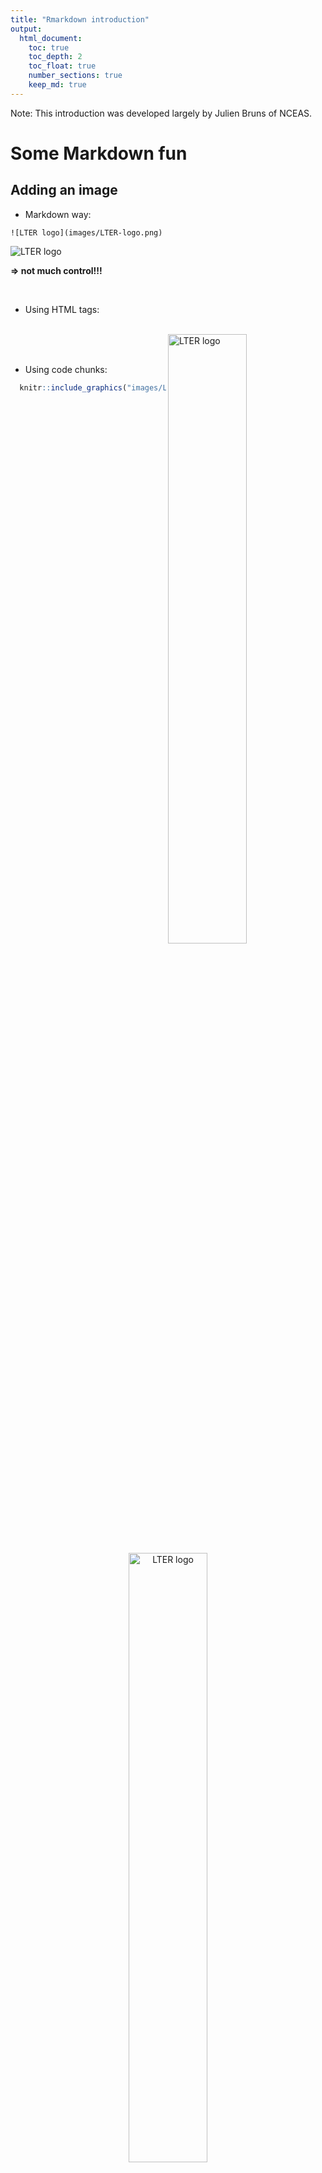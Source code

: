 ```yaml
---
title: "Rmarkdown introduction"
output:
  html_document:
    toc: true
    toc_depth: 2
    toc_float: true
    number_sections: true
    keep_md: true
---
```


Note: This introduction was developed largely by Julien Bruns of NCEAS.



# Some Markdown fun

## Adding an image

- Markdown way: 

```
![LTER logo](images/LTER-logo.png)
```
![LTER logo](https://lternet.edu/wp-content/uploads/2018/02/LTER-network-horizontal.png)

**=> not much control!!!**

<br>

- Using HTML tags: 

<br>

<img src="images/LTER-logo.png" width="50%" align="right" alt="LTER logo" />

<br>
<br>

- Using code chunks: 


```r
  knitr::include_graphics("images/LTER-logo.png")
```


<div class="figure" style="text-align: center">
<img src="./images/LTER-logo.png" alt="LTER logo" width="50%" />
<p class="caption">LTER logo</p>
</div>

## Adding an URL

Pure markdown: <http://www.lternet.edu>

This will also work: http://www.lternet.edu

Adding link to a word: [LTER](http://www.lternet.edu)

Opening the link in a new window (R Markdown): [LTER](http://www.lternet.edu){target="_blank"}



---

<img src="images/challenge.png" align="left" alt="Question" /> 

### Exercise

<br>

**Task 1**

- Insert the `rmarkdown` hex sticker (http://hexb.in/hexagons/rmarkdown.png) centered in this document and add a legend 
- Add some text describing `R markdown` and list 2-3 things you think you will like about it
- Add a URL to our class Book (R for Data Science)
- **Bonus**: How would you make sure the hex sitcker has a height of 2"? 

**Task 2**

- Go on the giphy website: https://giphy.com/ 
- Choose a GiF you like
- Add it to your document in a way that you can see it animated


_DONE?! High-Five the cat then!_

<div class="figure" style="text-align: center">
<img src="https://media.giphy.com/media/10ZEx0FoCU2XVm/giphy.gif" alt="Checked!!" width="50%" />
<p class="caption">Checked!!</p>
</div>


---

# Code Chunk

## Insert a code chunk

- From GUI
- Using keyboard code chunk: `Ctrl` + `Alt` + `I` (`Cmd` + `Option` + `I` on macOS).


```r
library(tidyverse)
```

```
## ── Attaching packages ────────────────────────────────────────────── tidyverse 1.2.1 ──
```

```
## ✔ ggplot2 3.0.0     ✔ purrr   0.2.5
## ✔ tibble  1.4.2     ✔ dplyr   0.7.6
## ✔ tidyr   0.8.1     ✔ stringr 1.3.1
## ✔ readr   1.1.1     ✔ forcats 0.3.0
```

```
## ── Conflicts ───────────────────────────────────────────────── tidyverse_conflicts() ──
## ✖ dplyr::filter() masks stats::filter()
## ✖ dplyr::lag()    masks stats::lag()
```

```r
iris_avg <- iris %>%
  group_by(Species) %>%
  summarise_all(funs(median = median))

iris_avg
```

```
## # A tibble: 3 x 5
##   Species Sepal.Length_me… Sepal.Width_med… Petal.Length_me…
##   <fct>              <dbl>            <dbl>            <dbl>
## 1 setosa               5                3.4             1.5 
## 2 versic…              5.9              2.8             4.35
## 3 virgin…              6.5              3               5.55
## # ... with 1 more variable: Petal.Width_median <dbl>
```


---

<img src="images/challenge.png" align="left" alt="Question" /> 

### Exercise

<br>

**Task**

For our writeups, we will not want the `Tidyverse` message in our final document. What should you try to change to the above code chunk to  do so?

---

## Some basic plotting


```r
ggplot(iris_avg, aes(x=Species, y =Sepal.Length_median)) + geom_bar(stat = "identity")
```

![](rmarkdown-intro_files/figure-html/iris median plot-1.png)<!-- -->

---

<img src="images/challenge.png" align="left" alt="Question" /> 

### Exercise

<br>

- How could you hide the code and just show the plot?
- Add a legend to your plot
- Make the figure 8" wide

---



# Tables


## Markdown

|   x |   y |   z |
|-----|-----|-----|
|   1 |   2 |   3 |
|   4 |   5 |   6 |

**=> Tedious!!**


## You can render tables of data frames in R Markdown


```r
knitr::kable(iris_avg, caption = "Iris Median data")
```



Table: Iris Median data

Species       Sepal.Length_median   Sepal.Width_median   Petal.Length_median   Petal.Width_median
-----------  --------------------  -------------------  --------------------  -------------------
setosa                        5.0                  3.4                  1.50                  0.2
versicolor                    5.9                  2.8                  4.35                  1.3
virginica                     6.5                  3.0                  5.55                  2.0

But not that convenient if the table is large:


```r
knitr::kable(iris, caption = "Iris data")
```



Table: Iris data

 Sepal.Length   Sepal.Width   Petal.Length   Petal.Width  Species    
-------------  ------------  -------------  ------------  -----------
          5.1           3.5            1.4           0.2  setosa     
          4.9           3.0            1.4           0.2  setosa     
          4.7           3.2            1.3           0.2  setosa     
          4.6           3.1            1.5           0.2  setosa     
          5.0           3.6            1.4           0.2  setosa     
          5.4           3.9            1.7           0.4  setosa     
          4.6           3.4            1.4           0.3  setosa     
          5.0           3.4            1.5           0.2  setosa     
          4.4           2.9            1.4           0.2  setosa     
          4.9           3.1            1.5           0.1  setosa     
          5.4           3.7            1.5           0.2  setosa     
          4.8           3.4            1.6           0.2  setosa     
          4.8           3.0            1.4           0.1  setosa     
          4.3           3.0            1.1           0.1  setosa     
          5.8           4.0            1.2           0.2  setosa     
          5.7           4.4            1.5           0.4  setosa     
          5.4           3.9            1.3           0.4  setosa     
          5.1           3.5            1.4           0.3  setosa     
          5.7           3.8            1.7           0.3  setosa     
          5.1           3.8            1.5           0.3  setosa     
          5.4           3.4            1.7           0.2  setosa     
          5.1           3.7            1.5           0.4  setosa     
          4.6           3.6            1.0           0.2  setosa     
          5.1           3.3            1.7           0.5  setosa     
          4.8           3.4            1.9           0.2  setosa     
          5.0           3.0            1.6           0.2  setosa     
          5.0           3.4            1.6           0.4  setosa     
          5.2           3.5            1.5           0.2  setosa     
          5.2           3.4            1.4           0.2  setosa     
          4.7           3.2            1.6           0.2  setosa     
          4.8           3.1            1.6           0.2  setosa     
          5.4           3.4            1.5           0.4  setosa     
          5.2           4.1            1.5           0.1  setosa     
          5.5           4.2            1.4           0.2  setosa     
          4.9           3.1            1.5           0.2  setosa     
          5.0           3.2            1.2           0.2  setosa     
          5.5           3.5            1.3           0.2  setosa     
          4.9           3.6            1.4           0.1  setosa     
          4.4           3.0            1.3           0.2  setosa     
          5.1           3.4            1.5           0.2  setosa     
          5.0           3.5            1.3           0.3  setosa     
          4.5           2.3            1.3           0.3  setosa     
          4.4           3.2            1.3           0.2  setosa     
          5.0           3.5            1.6           0.6  setosa     
          5.1           3.8            1.9           0.4  setosa     
          4.8           3.0            1.4           0.3  setosa     
          5.1           3.8            1.6           0.2  setosa     
          4.6           3.2            1.4           0.2  setosa     
          5.3           3.7            1.5           0.2  setosa     
          5.0           3.3            1.4           0.2  setosa     
          7.0           3.2            4.7           1.4  versicolor 
          6.4           3.2            4.5           1.5  versicolor 
          6.9           3.1            4.9           1.5  versicolor 
          5.5           2.3            4.0           1.3  versicolor 
          6.5           2.8            4.6           1.5  versicolor 
          5.7           2.8            4.5           1.3  versicolor 
          6.3           3.3            4.7           1.6  versicolor 
          4.9           2.4            3.3           1.0  versicolor 
          6.6           2.9            4.6           1.3  versicolor 
          5.2           2.7            3.9           1.4  versicolor 
          5.0           2.0            3.5           1.0  versicolor 
          5.9           3.0            4.2           1.5  versicolor 
          6.0           2.2            4.0           1.0  versicolor 
          6.1           2.9            4.7           1.4  versicolor 
          5.6           2.9            3.6           1.3  versicolor 
          6.7           3.1            4.4           1.4  versicolor 
          5.6           3.0            4.5           1.5  versicolor 
          5.8           2.7            4.1           1.0  versicolor 
          6.2           2.2            4.5           1.5  versicolor 
          5.6           2.5            3.9           1.1  versicolor 
          5.9           3.2            4.8           1.8  versicolor 
          6.1           2.8            4.0           1.3  versicolor 
          6.3           2.5            4.9           1.5  versicolor 
          6.1           2.8            4.7           1.2  versicolor 
          6.4           2.9            4.3           1.3  versicolor 
          6.6           3.0            4.4           1.4  versicolor 
          6.8           2.8            4.8           1.4  versicolor 
          6.7           3.0            5.0           1.7  versicolor 
          6.0           2.9            4.5           1.5  versicolor 
          5.7           2.6            3.5           1.0  versicolor 
          5.5           2.4            3.8           1.1  versicolor 
          5.5           2.4            3.7           1.0  versicolor 
          5.8           2.7            3.9           1.2  versicolor 
          6.0           2.7            5.1           1.6  versicolor 
          5.4           3.0            4.5           1.5  versicolor 
          6.0           3.4            4.5           1.6  versicolor 
          6.7           3.1            4.7           1.5  versicolor 
          6.3           2.3            4.4           1.3  versicolor 
          5.6           3.0            4.1           1.3  versicolor 
          5.5           2.5            4.0           1.3  versicolor 
          5.5           2.6            4.4           1.2  versicolor 
          6.1           3.0            4.6           1.4  versicolor 
          5.8           2.6            4.0           1.2  versicolor 
          5.0           2.3            3.3           1.0  versicolor 
          5.6           2.7            4.2           1.3  versicolor 
          5.7           3.0            4.2           1.2  versicolor 
          5.7           2.9            4.2           1.3  versicolor 
          6.2           2.9            4.3           1.3  versicolor 
          5.1           2.5            3.0           1.1  versicolor 
          5.7           2.8            4.1           1.3  versicolor 
          6.3           3.3            6.0           2.5  virginica  
          5.8           2.7            5.1           1.9  virginica  
          7.1           3.0            5.9           2.1  virginica  
          6.3           2.9            5.6           1.8  virginica  
          6.5           3.0            5.8           2.2  virginica  
          7.6           3.0            6.6           2.1  virginica  
          4.9           2.5            4.5           1.7  virginica  
          7.3           2.9            6.3           1.8  virginica  
          6.7           2.5            5.8           1.8  virginica  
          7.2           3.6            6.1           2.5  virginica  
          6.5           3.2            5.1           2.0  virginica  
          6.4           2.7            5.3           1.9  virginica  
          6.8           3.0            5.5           2.1  virginica  
          5.7           2.5            5.0           2.0  virginica  
          5.8           2.8            5.1           2.4  virginica  
          6.4           3.2            5.3           2.3  virginica  
          6.5           3.0            5.5           1.8  virginica  
          7.7           3.8            6.7           2.2  virginica  
          7.7           2.6            6.9           2.3  virginica  
          6.0           2.2            5.0           1.5  virginica  
          6.9           3.2            5.7           2.3  virginica  
          5.6           2.8            4.9           2.0  virginica  
          7.7           2.8            6.7           2.0  virginica  
          6.3           2.7            4.9           1.8  virginica  
          6.7           3.3            5.7           2.1  virginica  
          7.2           3.2            6.0           1.8  virginica  
          6.2           2.8            4.8           1.8  virginica  
          6.1           3.0            4.9           1.8  virginica  
          6.4           2.8            5.6           2.1  virginica  
          7.2           3.0            5.8           1.6  virginica  
          7.4           2.8            6.1           1.9  virginica  
          7.9           3.8            6.4           2.0  virginica  
          6.4           2.8            5.6           2.2  virginica  
          6.3           2.8            5.1           1.5  virginica  
          6.1           2.6            5.6           1.4  virginica  
          7.7           3.0            6.1           2.3  virginica  
          6.3           3.4            5.6           2.4  virginica  
          6.4           3.1            5.5           1.8  virginica  
          6.0           3.0            4.8           1.8  virginica  
          6.9           3.1            5.4           2.1  virginica  
          6.7           3.1            5.6           2.4  virginica  
          6.9           3.1            5.1           2.3  virginica  
          5.8           2.7            5.1           1.9  virginica  
          6.8           3.2            5.9           2.3  virginica  
          6.7           3.3            5.7           2.5  virginica  
          6.7           3.0            5.2           2.3  virginica  
          6.3           2.5            5.0           1.9  virginica  
          6.5           3.0            5.2           2.0  virginica  
          6.2           3.4            5.4           2.3  virginica  
          5.9           3.0            5.1           1.8  virginica  


# Embedding interactive elements - HTML widgets

You can use html widgets to add some interactivity to your R markdown documents


## Interactive table

To let the user be able to explore the data, we can create an interactive table


```r
library(DT)
DT::datatable(iris)
```

<!--html_preserve--><div id="htmlwidget-661f3608403914d9df2b" style="width:100%;height:auto;" class="datatables html-widget"></div>
<script type="application/json" data-for="htmlwidget-661f3608403914d9df2b">{"x":{"filter":"none","data":[["1","2","3","4","5","6","7","8","9","10","11","12","13","14","15","16","17","18","19","20","21","22","23","24","25","26","27","28","29","30","31","32","33","34","35","36","37","38","39","40","41","42","43","44","45","46","47","48","49","50","51","52","53","54","55","56","57","58","59","60","61","62","63","64","65","66","67","68","69","70","71","72","73","74","75","76","77","78","79","80","81","82","83","84","85","86","87","88","89","90","91","92","93","94","95","96","97","98","99","100","101","102","103","104","105","106","107","108","109","110","111","112","113","114","115","116","117","118","119","120","121","122","123","124","125","126","127","128","129","130","131","132","133","134","135","136","137","138","139","140","141","142","143","144","145","146","147","148","149","150"],[5.1,4.9,4.7,4.6,5,5.4,4.6,5,4.4,4.9,5.4,4.8,4.8,4.3,5.8,5.7,5.4,5.1,5.7,5.1,5.4,5.1,4.6,5.1,4.8,5,5,5.2,5.2,4.7,4.8,5.4,5.2,5.5,4.9,5,5.5,4.9,4.4,5.1,5,4.5,4.4,5,5.1,4.8,5.1,4.6,5.3,5,7,6.4,6.9,5.5,6.5,5.7,6.3,4.9,6.6,5.2,5,5.9,6,6.1,5.6,6.7,5.6,5.8,6.2,5.6,5.9,6.1,6.3,6.1,6.4,6.6,6.8,6.7,6,5.7,5.5,5.5,5.8,6,5.4,6,6.7,6.3,5.6,5.5,5.5,6.1,5.8,5,5.6,5.7,5.7,6.2,5.1,5.7,6.3,5.8,7.1,6.3,6.5,7.6,4.9,7.3,6.7,7.2,6.5,6.4,6.8,5.7,5.8,6.4,6.5,7.7,7.7,6,6.9,5.6,7.7,6.3,6.7,7.2,6.2,6.1,6.4,7.2,7.4,7.9,6.4,6.3,6.1,7.7,6.3,6.4,6,6.9,6.7,6.9,5.8,6.8,6.7,6.7,6.3,6.5,6.2,5.9],[3.5,3,3.2,3.1,3.6,3.9,3.4,3.4,2.9,3.1,3.7,3.4,3,3,4,4.4,3.9,3.5,3.8,3.8,3.4,3.7,3.6,3.3,3.4,3,3.4,3.5,3.4,3.2,3.1,3.4,4.1,4.2,3.1,3.2,3.5,3.6,3,3.4,3.5,2.3,3.2,3.5,3.8,3,3.8,3.2,3.7,3.3,3.2,3.2,3.1,2.3,2.8,2.8,3.3,2.4,2.9,2.7,2,3,2.2,2.9,2.9,3.1,3,2.7,2.2,2.5,3.2,2.8,2.5,2.8,2.9,3,2.8,3,2.9,2.6,2.4,2.4,2.7,2.7,3,3.4,3.1,2.3,3,2.5,2.6,3,2.6,2.3,2.7,3,2.9,2.9,2.5,2.8,3.3,2.7,3,2.9,3,3,2.5,2.9,2.5,3.6,3.2,2.7,3,2.5,2.8,3.2,3,3.8,2.6,2.2,3.2,2.8,2.8,2.7,3.3,3.2,2.8,3,2.8,3,2.8,3.8,2.8,2.8,2.6,3,3.4,3.1,3,3.1,3.1,3.1,2.7,3.2,3.3,3,2.5,3,3.4,3],[1.4,1.4,1.3,1.5,1.4,1.7,1.4,1.5,1.4,1.5,1.5,1.6,1.4,1.1,1.2,1.5,1.3,1.4,1.7,1.5,1.7,1.5,1,1.7,1.9,1.6,1.6,1.5,1.4,1.6,1.6,1.5,1.5,1.4,1.5,1.2,1.3,1.4,1.3,1.5,1.3,1.3,1.3,1.6,1.9,1.4,1.6,1.4,1.5,1.4,4.7,4.5,4.9,4,4.6,4.5,4.7,3.3,4.6,3.9,3.5,4.2,4,4.7,3.6,4.4,4.5,4.1,4.5,3.9,4.8,4,4.9,4.7,4.3,4.4,4.8,5,4.5,3.5,3.8,3.7,3.9,5.1,4.5,4.5,4.7,4.4,4.1,4,4.4,4.6,4,3.3,4.2,4.2,4.2,4.3,3,4.1,6,5.1,5.9,5.6,5.8,6.6,4.5,6.3,5.8,6.1,5.1,5.3,5.5,5,5.1,5.3,5.5,6.7,6.9,5,5.7,4.9,6.7,4.9,5.7,6,4.8,4.9,5.6,5.8,6.1,6.4,5.6,5.1,5.6,6.1,5.6,5.5,4.8,5.4,5.6,5.1,5.1,5.9,5.7,5.2,5,5.2,5.4,5.1],[0.2,0.2,0.2,0.2,0.2,0.4,0.3,0.2,0.2,0.1,0.2,0.2,0.1,0.1,0.2,0.4,0.4,0.3,0.3,0.3,0.2,0.4,0.2,0.5,0.2,0.2,0.4,0.2,0.2,0.2,0.2,0.4,0.1,0.2,0.2,0.2,0.2,0.1,0.2,0.2,0.3,0.3,0.2,0.6,0.4,0.3,0.2,0.2,0.2,0.2,1.4,1.5,1.5,1.3,1.5,1.3,1.6,1,1.3,1.4,1,1.5,1,1.4,1.3,1.4,1.5,1,1.5,1.1,1.8,1.3,1.5,1.2,1.3,1.4,1.4,1.7,1.5,1,1.1,1,1.2,1.6,1.5,1.6,1.5,1.3,1.3,1.3,1.2,1.4,1.2,1,1.3,1.2,1.3,1.3,1.1,1.3,2.5,1.9,2.1,1.8,2.2,2.1,1.7,1.8,1.8,2.5,2,1.9,2.1,2,2.4,2.3,1.8,2.2,2.3,1.5,2.3,2,2,1.8,2.1,1.8,1.8,1.8,2.1,1.6,1.9,2,2.2,1.5,1.4,2.3,2.4,1.8,1.8,2.1,2.4,2.3,1.9,2.3,2.5,2.3,1.9,2,2.3,1.8],["setosa","setosa","setosa","setosa","setosa","setosa","setosa","setosa","setosa","setosa","setosa","setosa","setosa","setosa","setosa","setosa","setosa","setosa","setosa","setosa","setosa","setosa","setosa","setosa","setosa","setosa","setosa","setosa","setosa","setosa","setosa","setosa","setosa","setosa","setosa","setosa","setosa","setosa","setosa","setosa","setosa","setosa","setosa","setosa","setosa","setosa","setosa","setosa","setosa","setosa","versicolor","versicolor","versicolor","versicolor","versicolor","versicolor","versicolor","versicolor","versicolor","versicolor","versicolor","versicolor","versicolor","versicolor","versicolor","versicolor","versicolor","versicolor","versicolor","versicolor","versicolor","versicolor","versicolor","versicolor","versicolor","versicolor","versicolor","versicolor","versicolor","versicolor","versicolor","versicolor","versicolor","versicolor","versicolor","versicolor","versicolor","versicolor","versicolor","versicolor","versicolor","versicolor","versicolor","versicolor","versicolor","versicolor","versicolor","versicolor","versicolor","versicolor","virginica","virginica","virginica","virginica","virginica","virginica","virginica","virginica","virginica","virginica","virginica","virginica","virginica","virginica","virginica","virginica","virginica","virginica","virginica","virginica","virginica","virginica","virginica","virginica","virginica","virginica","virginica","virginica","virginica","virginica","virginica","virginica","virginica","virginica","virginica","virginica","virginica","virginica","virginica","virginica","virginica","virginica","virginica","virginica","virginica","virginica","virginica","virginica","virginica","virginica"]],"container":"<table class=\"display\">\n  <thead>\n    <tr>\n      <th> <\/th>\n      <th>Sepal.Length<\/th>\n      <th>Sepal.Width<\/th>\n      <th>Petal.Length<\/th>\n      <th>Petal.Width<\/th>\n      <th>Species<\/th>\n    <\/tr>\n  <\/thead>\n<\/table>","options":{"columnDefs":[{"className":"dt-right","targets":[1,2,3,4]},{"orderable":false,"targets":0}],"order":[],"autoWidth":false,"orderClasses":false}},"evals":[],"jsHooks":[]}</script><!--/html_preserve-->


## Interactive Maps

We have a csv file with the all the LTER sites. We can read this file and create an interactive maps in few lines of code

- Show the leaflet
- Render => discuss the `read_csv` message
- How to fix this => `message-FALSE`
- Add a caption


```r
library(leaflet)

# Read the LTER sites
lter_sites <- read_csv("./data/LTER_sites.csv")

# Map of the contiguous US LTER sites
leaflet(data=lter_sites) %>% addTiles() %>% setView(-98, 40, zoom = 4) %>% addCircleMarkers(~Longitude, ~Latitude, popup = ~Code)
```

<div class="figure">
<!--html_preserve--><div id="htmlwidget-b2c8d41117298877194a" style="width:672px;height:480px;" class="leaflet html-widget"></div>
<script type="application/json" data-for="htmlwidget-b2c8d41117298877194a">{"x":{"options":{"crs":{"crsClass":"L.CRS.EPSG3857","code":null,"proj4def":null,"projectedBounds":null,"options":{}}},"calls":[{"method":"addTiles","args":["//{s}.tile.openstreetmap.org/{z}/{x}/{y}.png",null,null,{"minZoom":0,"maxZoom":18,"tileSize":256,"subdomains":"abc","errorTileUrl":"","tms":false,"noWrap":false,"zoomOffset":0,"zoomReverse":false,"opacity":1,"zIndex":1,"detectRetina":false,"attribution":"&copy; <a href=\"http://openstreetmap.org\">OpenStreetMap<\/a> contributors, <a href=\"http://creativecommons.org/licenses/by-sa/2.0/\">CC-BY-SA<\/a>"}]},{"method":"addCircleMarkers","args":[[44.212,68.633333,39.1,71.29055,64.8585,32.8736,45.401,33.427,35,25.4682,31.427,42.53,43.94,32.6179,42.4,39.093,18.3,-77,-17.4909,39.993,46.0124,40.6967,59.045,-64.7742,42.759,34.4125,34.353,37.283],[-122.256,-149.606667,-76.3,-156.78861,-147.847,-120.28,-93.201,-111.933,-83.5,-80.8533,-81.371,-72.19,-71.751,-106.74,-85.4,-96.575,-65.8,162.52,-149.826,-105.375,-89.672,-70.8833,-148.7,-64.0545,-70.891,-119.842,-106.882,-75.913],10,null,null,{"interactive":true,"className":"","stroke":true,"color":"#03F","weight":5,"opacity":0.5,"fill":true,"fillColor":"#03F","fillOpacity":0.2},null,null,["AND","ARC","BES","BLE","BNZ","CCE","CDR","CAP","CWT","FCE","GCE","HFR","HBR","JRN","KBS","KNZ","LUQ","MCM","MCR","NWT","NTL","NES","NGA","PAL","PIE","SBC","SEV","VCR"],null,null,{"interactive":false,"permanent":false,"direction":"auto","opacity":1,"offset":[0,0],"textsize":"10px","textOnly":false,"className":"","sticky":true},null]}],"setView":[[40,-98],4,[]],"limits":{"lat":[-77,71.29055],"lng":[-156.78861,162.52]}},"evals":[],"jsHooks":[]}</script><!--/html_preserve-->
<p class="caption">LTER sites of the contiguous US</p>
</div>


# Inline code 

**You can use R to compute values within your text documentation**

For example, you could compute the number of LTER sites from the csv files we used. So if this file is updated because 2 new LTER sites are added by NSF, your text will be automatically updated accordingly!

You can add inline code outside the chunks by using single quotation:

```r
There are `r nrow(lter_sites)` US LTER sites!
```

This will render as:  
**There are 28 US LTER sites!**


---

<img src="images/challenge.png" align="left" alt="Question" /> 

### Exercise

<br>

- Write a sentence stating the number of LTER sites, stipulating today's date. Note: Try googling for a function that returns today's date.   
- Write a sentence with the name of the most northern LTER site. Note: How would you identify and extract this site name from the data?  

---


# Global Chunk Options

**As you can set options for code chunks, you can set the same for all the chunks of the R markdown document.**


## Set your figure size for all


```r
knitr::opts_chunk$set(fig.width=12, fig.height=8)
```


## Output folder 

For example, we could want to save all our plots in a specific folder


```r
knitr::opts_chunk$set(fig.path = "./figures/") 
```


## Set your figure type to `PNG`


```r
knitr::opts_chunk$set(dev = "png")
```

## Know your (default) `Knit` options

Want to know your default knit options?


```r
str(knitr::opts_chunk$get())
```

--

# Knit Options via `YAML` metadata header

See this reference for more option

## Adding a table of content


```yaml
---
title: "Rmarkdown intro"
author: "Your name"
output:
  html_document:
    toc: true
    toc_float: true
---
```

---

<img src="images/challenge.png" align="left" alt="Question" /> 

### Exercise

<br>

Using the Cheat sheet (or the Web):

- Limit the depth of the table of content (TOC) to headers of level-2
- Place the TOC on the left of the document "floating"
- **Bonus**: Make TOC showing all the sections all the time

---



## Adding numbering to headers


```yaml
---
title: "Rmarkdown Intro"
author: "BIO 410/510 Class"
output:
  html_document:
    number_sections: true
---
```

## Save the intermediate the Markdown document


```yaml
---
title: "Rmarkdown intro"
author: "BIO 410/510 Class"
output:
  html_document:
    toc: true
    toc_depth: 2
    toc_float: true
    number_sections: true
    keep_md: true
---
```

# Bibliography

Add your bibliographic file path to the YAML header. Here we are using a `bibtex` file, which is a standard format that most of the Reference manager software can export.


```yaml
---
title: "Rmarkdown intro"
output:
  html_document:
    toc: true
    toc_depth: 2
    toc_float: true
    number_sections: true
bibliography: references.bib
---
```

Then you can cite a reference within your markdown text using: `[@citationKey]`

For example in our file ` reference.bib`, we have a reference to the book `R Markdown: The Definitive Guide`

We can add the following citation: 

```
Most of this material and more can be found in [@xie_r_2018]
```

The References will be added at the bottom of the document when knitted. Note that you will have to add `# References` header at the end of your Rmakrdown document.

---

<img src="images/challenge.png" align="left" alt="Question" /> 

### Exercise

<br>

Write a sentence thanking  `R`, `RStudio` and the `rmarkdown` teams for their awsome tools

---

